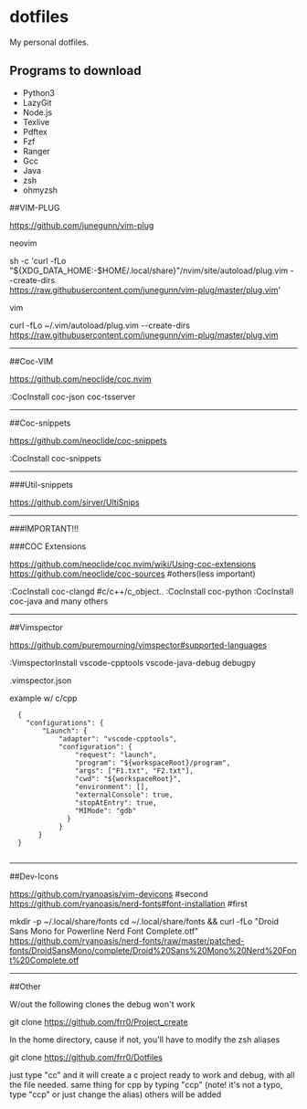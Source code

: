 # dotfiles

My personal dotfiles.

## Programs to download

- Python3
- LazyGit
- Node.js
- Texlive
- Pdftex
- Fzf
- Ranger
- Gcc
- Java
- zsh
- ohmyzsh


##VIM-PLUG

https://github.com/junegunn/vim-plug

neovim

sh -c 'curl -fLo "${XDG_DATA_HOME:-$HOME/.local/share}"/nvim/site/autoload/plug.vim --create-dirs \
       https://raw.githubusercontent.com/junegunn/vim-plug/master/plug.vim'

vim

curl -fLo ~/.vim/autoload/plug.vim --create-dirs \
    https://raw.githubusercontent.com/junegunn/vim-plug/master/plug.vim

-------------------------------------------

##Coc-VIM

https://github.com/neoclide/coc.nvim

:CocInstall coc-json coc-tsserver

-------------------------------------------


##Coc-snippets

https://github.com/neoclide/coc-snippets

:CocInstall coc-snippets

-------------------------------------------

###Util-snippets

https://github.com/sirver/UltiSnips

-------------------------------------------

###IMPORTANT!!!

###COC Extensions

https://github.com/neoclide/coc.nvim/wiki/Using-coc-extensions
https://github.com/neoclide/coc-sources #others(less important)

:CocInstall coc-clangd #c/c++/c_object..
:CocInstall coc-python
:CocInstall coc-java
 and many others

--------------------------------------------------------------------------------------------------------

##Vimspector

https://github.com/puremourning/vimspector#supported-languages

:VimspectorInstall vscode-cpptools vscode-java-debug debugpy

 .vimspector.json

  example w/ c/cpp
```
  {
    "configurations": {
        "Launch": {
            "adapter": "vscode-cpptools",
            "configuration": {
                "request": "launch",
                "program": "${workspaceRoot}/program",
                "args": ["F1.txt", "F2.txt"],
                "cwd": "${workspaceRoot}",
                "environment": [],
                "externalConsole": true,
                "stopAtEntry": true,
                "MIMode": "gdb"
              }
            }
       }
  }


```
--------------------------------------------------------------------------------------------------------

##Dev-Icons

https://github.com/ryanoasis/vim-devicons                          #second
https://github.com/ryanoasis/nerd-fonts#font-installation          #first

mkdir -p ~/.local/share/fonts
cd ~/.local/share/fonts && curl -fLo "Droid Sans Mono for Powerline Nerd Font Complete.otf" https://github.com/ryanoasis/nerd-fonts/raw/master/patched-fonts/DroidSansMono/complete/Droid%20Sans%20Mono%20Nerd%20Font%20Complete.otf

--------------------------------------------------------------------------------------------------------

##Other

W/out the following clones the debug won't work


git clone https://github.com/frr0/Project_create


In the home directory, cause if not, you'll have to modify the zsh aliases


git clone https://github.com/frr0/Dotfiles


just type "cc" and it will create a c project ready to work and debug, with all the file needed.
same thing for cpp by typing "ccp" (note! it's not a typo, type "ccp" or just change the alias)
others will be added

